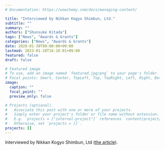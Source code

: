 ```yaml
---
# Documentation: https://wowchemy.com/docs/managing-content/

title: "Interviewed by Nikkan Kogyo Shimbun, Ltd."
subtitle: ""
summary: ""
authors: ["Shunsuke Kitada"]
tags: ["News", "Awards & Grants"]
categories: ["News", "Awards & Grants"]
date: 2020-01-30T00:00:00+09:00
lastmod: 2023-01-28T16:18:01+09:00
featured: false
draft: false

# Featured image
# To use, add an image named `featured.jpg/png` to your page's folder.
# Focal points: Smart, Center, TopLeft, Top, TopRight, Left, Right, BottomLeft, Bottom, BottomRight.
image:
  caption: ""
  focal_point: ""
  preview_only: false

# Projects (optional).
#   Associate this post with one or more of your projects.
#   Simply enter your project's folder or file name without extension.
#   E.g. `projects = ["internal-project"]` references `content/project/deep-learning/index.md`.
#   Otherwise, set `projects = []`.
projects: []
---
```


Interviewed by Nikkan Kogyo Shimbun, Ltd ([the article](https://newswitch.jp/p/20932?fbclid=IwAR3XO7LkdZhhCFj9YxqFY4Me7kcbO8lCoBs39RvCCdUAHr7pFDc42PoVQXw)).
